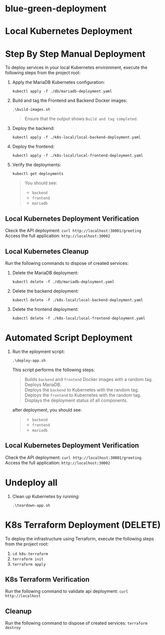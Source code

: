 # blue-green-deployment

# Local Kubernetes Deployment
# Step By Step Manual Deployment
To deploy services in your local Kubernetes environment, execute the following steps from the project root:
1. Apply the MariaDB Kubernetes configuration:
    ```
    kubectl apply -f ./db/mariadb-deployment.yaml
    ```

2. Build and tag the Frontend and Backend Docker images:
    ```
    .\build-images.sh
    ```
    >Ensure that the output shows `Build and tag completed`.

3. Deploy the backend:
    ```
    kubectl apply -f ./k8s-local/local-backend-deployment.yaml
    ```

4. Deploy the frontend:
    ```
    kubectl apply -f ./k8s-local/local-frontend-deployment.yaml
    ```

5. Verify the deployments:

    ```
    kubectl get deployments
    ```
    > You should see:
    > - `backend`
    > - `frontend`
    > - `mariadb`

## Local Kubernetes Deployment Verification
Ckeck the API deployment: `curl http://localhost:30001/greeting`  
Access the full application: `http://localhost:30002`

## Local Kubernetes Cleanup
Run the following commands to dispose of created services: 
1. Delete the MariaDB deployment:
    ```
    kubectl delete -f ./db/mariadb-deployment.yaml
    ```
2. Delete the backend deployment:
    ``` 
    kubectl delete -f ./k8s-local/local-backend-deployment.yaml
    ```
3. Delete the frontend deployment:
    ```
    kubectl delete -f ./k8s-local/local-frontend-deployment.yaml
    ```

# Automated Script Deployment
1. Run the eployment script:
   ```
   .\deploy-app.sh
   ```
   
   This script performs the following steps:
   > Builds `backend` and `frontend` Docker images with a random tag.  
   > Deploys MariaDB.  
   > Deploys the `backend` to Kubernetes with the random tag.  
   > Deploys the `frontend` to Kubernetes with the random tag.  
   > Displays the deployment status of all components.  

   after deployment, you should see:
   > - `backend`
   > - `frontend`
   > - `mariadb`  

## Local Kubernetes Deployment Verification
Check the API deployment: `curl http://localhost:30001/greeting`  
Access the full application: `http://localhost:30002`  

# Undeploy all
1. Clean up Kubernetes by running:
    ```
    .\teardown-app.sh
    ```

# K8s Terraform Deployment (DELETE)
To deploy the infrastructure using Terraform, execute the following steps from the project root:
1. `cd k8s-terraform`
2. `terraform init`
3. `terraform apply`

## K8s Terraform Verification
Run the following command to validate api deployment: `curl http://localhost`

## Cleanup
Run the following command to dispose of created services: `terraform destroy`
